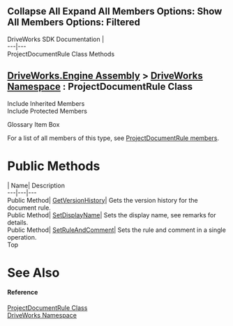 Collapse All Expand All Members Options: Show All  Members Options: Filtered   
---  
DriveWorks SDK Documentation  |   
---|---  
ProjectDocumentRule Class Methods   
  
[DriveWorks.Engine Assembly](topic2156.md) > [DriveWorks Namespace](topic2159.md) : ProjectDocumentRule Class  
---  
  
Include Inherited Members    
Include Protected Members    


Glossary Item Box

For a list of all members of this type, see [ProjectDocumentRule members](topic4400.md).

# Public Methods

| Name| Description  
---|---|---  
Public Method| [GetVersionHistory](topic4405.md)| Gets the version history for the document rule.   
Public Method| [SetDisplayName](topic4406.md)| Sets the display name, see remarks for details.   
Public Method| [SetRuleAndComment](topic4407.md)| Sets the rule and comment in a single operation.   
Top

# See Also

#### Reference

[ProjectDocumentRule Class](topic4399.md)   
[DriveWorks Namespace](topic2159.md)


